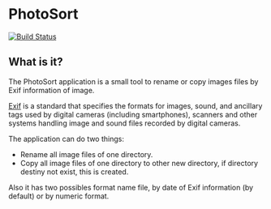 PhotoSort
=========

[![Build Status](https://travis-ci.org/ginsen/photosort.svg?branch=master)](https://travis-ci.org/ginsen/photosort)


What is it?
-----------
The PhotoSort application is a small tool to rename or copy images files by Exif information of image.

[Exif](http://en.wikipedia.org/wiki/Exchangeable_image_file_format) is a standard that specifies the formats for images,
sound, and ancillary tags used by digital cameras (including smartphones), scanners and other systems handling image and
sound files recorded by digital cameras.

The application can do two things:

- Rename all image files of one directory.
- Copy all image files of one directory to other new directory, if directory destiny not exist, this is created.

Also it has two possibles format name file, by date of Exif information (by default) or by numeric format.

